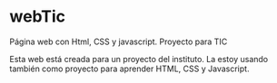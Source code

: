 # webTic
Página web con Html, CSS y javascript. Proyecto para TIC

Esta web está creada para un proyecto del instituto. La estoy usando también como proyecto para aprender HTML, CSS y Javascript. 
